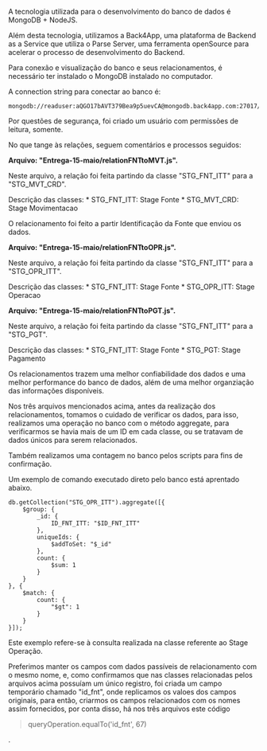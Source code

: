 A tecnologia utilizada para o desenvolvimento do banco de dados é MongoDB + NodeJS.

Além desta tecnologia, utilizamos a Back4App, uma plataforma de Backend as a Service que utiliza o Parse Server, uma ferramenta openSource para acelerar o processo de desenvolvimento do Backend.

Para conexão e visualização do banco e seus relacionamentos, é necessário ter instalado o MongoDB instalado no computador.

A connection string para conectar ao banco é:

```
mongodb://readuser:aQGO17bAVT379Bea9p5uevCA@mongodb.back4app.com:27017/31c414544a5149229dc9f00349627126
```

Por questões de segurança, foi criado um usuário com permissões de leitura, somente.

No que tange às relações, seguem comentários e processos seguidos:

<b> Arquivo: "Entrega-15-maio/relationFNTtoMVT.js". </b>

Neste arquivo, a relação foi feita partindo da classe "STG_FNT_ITT" para a "STG_MVT_CRD".

Descrição das classes:
    * STG_FNT_ITT: Stage Fonte 
    * STG_MVT_CRD: Stage Movimentacao

O relacionamento foi feito a partir Identificação da Fonte que enviou os dados.

<b> Arquivo: "Entrega-15-maio/relationFNTtoOPR.js". </b>

Neste arquivo, a relação foi feita partindo da classe "STG_FNT_ITT" para a "STG_OPR_ITT".

Descrição das classes:
    * STG_FNT_ITT: Stage Fonte
    * STG_OPR_ITT: Stage Operacao

<b> Arquivo: "Entrega-15-maio/relationFNTtoPGT.js". </b>

Neste arquivo, a relação foi feita partindo da classe "STG_FNT_ITT" para a "STG_PGT".

Descrição das classes:
    * STG_FNT_ITT: Stage Fonte
    * STG_PGT: Stage Pagamento

Os relacionamentos trazem uma melhor confiabilidade dos dados e uma melhor performance do banco de dados, além de uma melhor organziação das informações disponíveis.

Nos três arquivos mencionados acima, antes da realização dos relacionamentos, tomamos o cuidado de verificar os dados, para isso, realizamos uma operação no banco com o método aggregate, para verificarmos se havia mais de um ID em cada classe, ou se tratavam de dados únicos para serem relacionados.

Também realizamos uma contagem no banco pelos scripts para fins de confirmação.

Um exemplo de comando executado direto pelo banco está aprentado abaixo.

```
db.getCollection("STG_OPR_ITT").aggregate([{
	$group: {
		_id: {
			ID_FNT_ITT: "$ID_FNT_ITT"
		},
		uniqueIds: {
			$addToSet: "$_id"
		},
		count: {
			$sum: 1
		}
	}
}, {
	$match: {
		count: {
			"$gt": 1
		}
	}
}]);
```

Este exemplo refere-se à consulta realizada na classe referente ao Stage Operação.

Preferimos manter os campos com dados passíveis de relacionamento com o mesmo nome, e, como confirmamos que nas classes relacionadas pelos arquivos acima possuíam um único registro, foi criada um campo temporário chamado "id_fnt", onde replicamos os valoes dos campos originais, para então, criarmos os campos relacionados com os nomes assim fornecidos, por conta disso, há nos três arquivos este código <blockquote>queryOperation.equalTo('id_fnt', 67)</blockquote>.